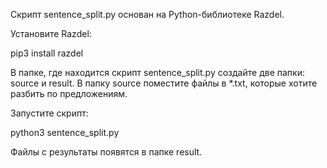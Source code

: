 Скрипт sentence_split.py основан на Python-библиотеке Razdel.

Установите Razdel:

pip3 install razdel

В папке, где находится скрипт sentence_split.py создайте две папки: source и result. В папку source поместите файлы в *.txt, которые хотите разбить по предложениям.

Запустите скрипт:

python3 sentence_split.py

Файлы с результаты появятся в папке result.
